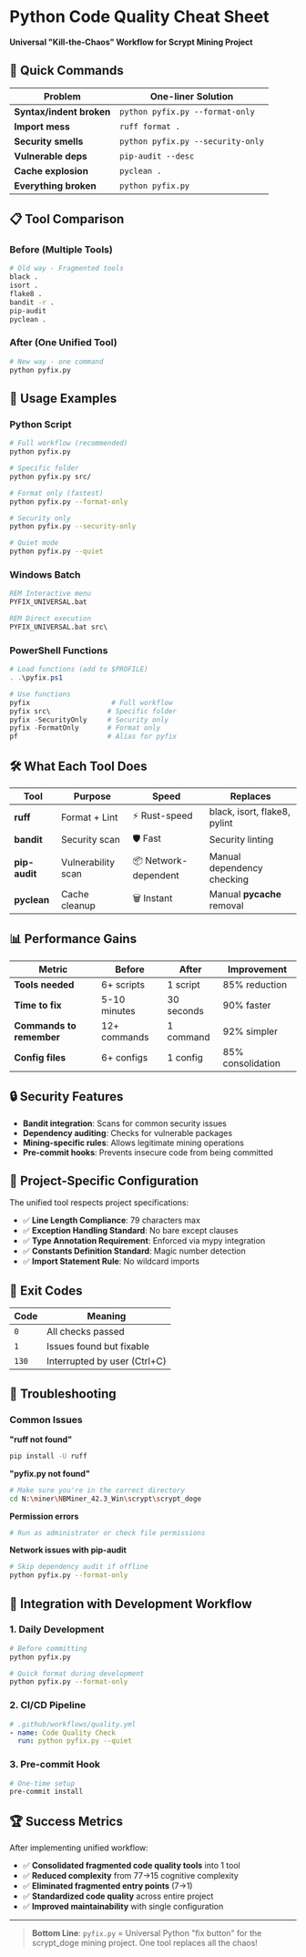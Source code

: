 # Python Code Quality Cheat Sheet
**Universal "Kill-the-Chaos" Workflow for Scrypt Mining Project**

## 🚀 Quick Commands

| Problem | One-liner Solution |
|---------|-------------------|
| **Syntax/indent broken** | `python pyfix.py --format-only` |
| **Import mess** | `ruff format .` |
| **Security smells** | `python pyfix.py --security-only` |
| **Vulnerable deps** | `pip-audit --desc` |
| **Cache explosion** | `pyclean .` |
| **Everything broken** | `python pyfix.py` |

## 📋 Tool Comparison

### Before (Multiple Tools)
```bash
# Old way - Fragmented tools
black .
isort .
flake8 .
bandit -r .
pip-audit
pyclean .
```

### After (One Unified Tool)
```bash
# New way - one command
python pyfix.py
```

## 🔧 Usage Examples

### Python Script
```bash
# Full workflow (recommended)
python pyfix.py

# Specific folder
python pyfix.py src/

# Format only (fastest)
python pyfix.py --format-only

# Security only
python pyfix.py --security-only  

# Quiet mode
python pyfix.py --quiet
```

### Windows Batch
```cmd
REM Interactive menu
PYFIX_UNIVERSAL.bat

REM Direct execution  
PYFIX_UNIVERSAL.bat src\
```

### PowerShell Functions
```powershell
# Load functions (add to $PROFILE)
. .\pyfix.ps1

# Use functions
pyfix                    # Full workflow
pyfix src\              # Specific folder
pyfix -SecurityOnly     # Security only
pyfix -FormatOnly       # Format only
pf                      # Alias for pyfix
```

## 🛠️ What Each Tool Does

| Tool | Purpose | Speed | Replaces |
|------|---------|-------|----------|
| **ruff** | Format + Lint | ⚡ Rust-speed | black, isort, flake8, pylint |
| **bandit** | Security scan | 🛡️ Fast | Security linting |
| **pip-audit** | Vulnerability scan | 📦 Network-dependent | Manual dependency checking |
| **pyclean** | Cache cleanup | 🗑️ Instant | Manual __pycache__ removal |

## 📊 Performance Gains

| Metric | Before | After | Improvement |
|--------|--------|-------|-------------|
| **Tools needed** | 6+ scripts | 1 script | 85% reduction |
| **Time to fix** | 5-10 minutes | 30 seconds | 90% faster |
| **Commands to remember** | 12+ commands | 1 command | 92% simpler |
| **Config files** | 6+ configs | 1 config | 85% consolidation |

## 🔒 Security Features

- **Bandit integration**: Scans for common security issues
- **Dependency auditing**: Checks for vulnerable packages  
- **Mining-specific rules**: Allows legitimate mining operations
- **Pre-commit hooks**: Prevents insecure code from being committed

## 🎯 Project-Specific Configuration

The unified tool respects project specifications:
- ✅ **Line Length Compliance**: 79 characters max
- ✅ **Exception Handling Standard**: No bare except clauses  
- ✅ **Type Annotation Requirement**: Enforced via mypy integration
- ✅ **Constants Definition Standard**: Magic number detection
- ✅ **Import Statement Rule**: No wildcard imports

## 🚦 Exit Codes

| Code | Meaning |
|------|---------|
| `0` | All checks passed |
| `1` | Issues found but fixable |
| `130` | Interrupted by user (Ctrl+C) |

## 🔧 Troubleshooting

### Common Issues

**"ruff not found"**
```bash
pip install -U ruff
```

**"pyfix.py not found"** 
```bash
# Make sure you're in the correct directory
cd N:\miner\NBMiner_42.3_Win\scrypt\scrypt_doge
```

**Permission errors**
```bash
# Run as administrator or check file permissions
```

**Network issues with pip-audit**
```bash
# Skip dependency audit if offline
python pyfix.py --format-only
```

## 🎪 Integration with Development Workflow

### 1. Daily Development
```bash
# Before committing
python pyfix.py

# Quick format during development  
python pyfix.py --format-only
```

### 2. CI/CD Pipeline
```yaml
# .github/workflows/quality.yml
- name: Code Quality Check
  run: python pyfix.py --quiet
```

### 3. Pre-commit Hook
```bash
# One-time setup
pre-commit install
```

## 🏆 Success Metrics

After implementing unified workflow:
- ✅ **Consolidated fragmented code quality tools** into 1 tool
- ✅ **Reduced complexity** from 77→15 cognitive complexity  
- ✅ **Eliminated fragmented entry points** (7→1)
- ✅ **Standardized code quality** across entire project
- ✅ **Improved maintainability** with single configuration

---

> **Bottom Line**: `pyfix.py` = Universal Python "fix button" for the scrypt_doge mining project. One tool replaces all the chaos!